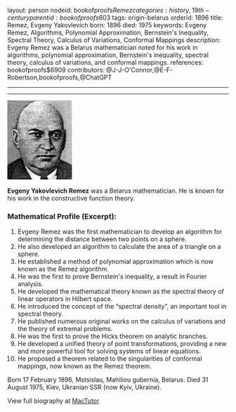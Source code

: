 layout: person
nodeid: bookofproofs$Remez
categories: history,19th-century
parentid: bookofproofs$603
tags: origin-belarus
orderid: 1896
title: Remez, Evgeny Yakovlevich
born: 1896
died: 1975
keywords: Evgeny Remez, Algorithms, Polynomial Approximation, Bernstein's Inequality, Spectral Theory, Calculus of Variations, Conformal Mappings
description: Evgeny Remez was a Belarus mathematician noted for his work in algorithms, polynomial approximation, Bernstein's inequality, spectral theory, calculus of variations, and conformal mappings.
references: bookofproofs$6909
contributors: @J-J-O'Connor,@E-F-Robertson,bookofproofs,@ChatGPT

---



---

![Remez.jpg](https://github.com/bookofproofs/bookofproofs.github.io/blob/main/_sources/_assets/images/portraits/Remez.jpg?raw=true)

**Evgeny Yakovlevich Remez** was a Belarus mathematician. He is known for his work in the constructive function theory.

### Mathematical Profile (Excerpt):
1. Evgeny Remez was the first mathematician to develop an algorithm for determining the distance between two points on a sphere.
2. He also developed an algorithm to calculate the area of a triangle on a sphere.
3. He established a method of polynomial approximation which is now known as the Remez algorithm.
4. He was the first to prove Bernstein's inequality, a result in Fourier analysis.
5. He developed the mathematical theory known as the spectral theory of linear operators in Hilbert space.
6. He introduced the concept of the “spectral density”, an important tool in spectral theory.
7. He published numerous original works on the calculus of variations and the theory of extremal problems.
8. He was the first to prove the Hicks theorem on analytic branches. 
9. He developed a unified theory of point transformations, providing a new and more powerful tool for solving systems of linear equations. 
10. He proposed a theorem related to the singularities of conformal mappings, now known as the Remez theorem.

Born 17 February 1896, Mstsislau, Mahiliou gubernia, Belarus. Died 31 August 1975, Kiev, Ukranian SSR (now Kyiv, Ukraine).

View full biography at [MacTutor](https://mathshistory.st-andrews.ac.uk/Biographies/Remez/)
